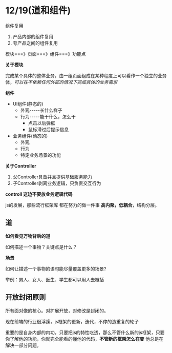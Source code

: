 # 12/19(道和组件)

组件复用

1. 产品内部的组件复用
2. 夸产品之间的组件复用



模块===》页面===》组件===》功能点



**关于模块**

​	完成某个具体的整体业务，由一组页面组成在某种程度上可以看作一个独立的业务体，*可以在不依赖任何外部的情况下完成具体的业务需求*



**组件**

- UI组件(静态的)
  - 外观-----长什么样子
  - 行为-----能干什么，怎么干
    - 点击以后弹框
    - 鼠标滑过后提示信息
- 业务组件(动态的)
  - 外观
  - 行为
  - 特定业务场景的功能




**关于Controller**

1. 父Controller具备并且提供基础服务能力
2. 子Controller剥离业务逻辑，只负责交互行为




**controll 这边不要放业务逻辑代码**



js的发展，那些流行框架库  都在努力的做一件事 **高内聚，低耦合**，结构分层。





## 道

**如何看见万物背后的道**

如何描述一个事物？关键点是什么？

**场景**

如何让描述一个事物的语句能尽量覆盖更多的场景?

举例：男人、女人、医生、学生都可以用人去概括





## 开放封闭原则

所有面对像的核心。对扩展开放，对修改是封闭的。





现在前端的行业很浮躁，js框架的更新，迭代，不停的造重复的轮子



重要的是自身内部的内功，只要把js的特性吃透，那么不管什么新的js框架，只要你了解他的功能，你就完全能看的懂他的代码，**不管新的框架怎么在变** 他总是在解决一部分问题。



